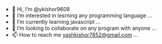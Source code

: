 - 👋 Hi, I’m @ykishor9608
- 👀 I’m interested in lesrning any programming language ...
- 🌱 I’m currently learning javascript ...
- 💞️ I’m looking to collaborate on any program  with anyone ...
- 📫 How to reach me yashkishor7852@gmail.com ...

<!---
ykishor9608/ykishor9608 is a ✨ special ✨ repository because its `README.md` (this file) appears on your GitHub profile.
You can click the Preview link to take a look at your changes.
--->
